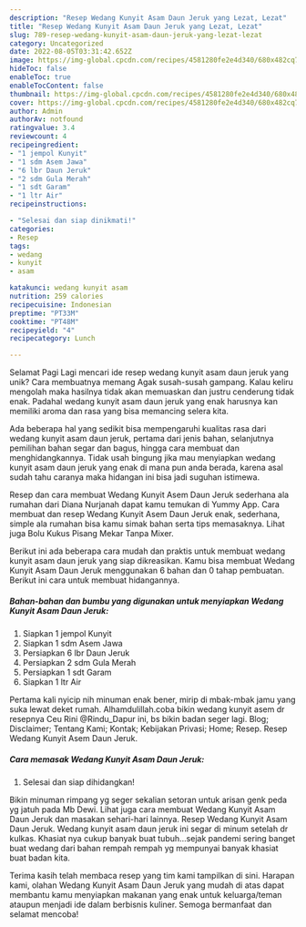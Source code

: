 ```yaml
---
description: "Resep Wedang Kunyit Asam Daun Jeruk yang Lezat, Lezat"
title: "Resep Wedang Kunyit Asam Daun Jeruk yang Lezat, Lezat"
slug: 789-resep-wedang-kunyit-asam-daun-jeruk-yang-lezat-lezat
category: Uncategorized
date: 2022-08-05T03:31:42.652Z
image: https://img-global.cpcdn.com/recipes/4581280fe2e4d340/680x482cq70/wedang-kunyit-asam-daun-jeruk-foto-resep-utama.jpg
hideToc: false
enableToc: true
enableTocContent: false
thumbnail: https://img-global.cpcdn.com/recipes/4581280fe2e4d340/680x482cq70/wedang-kunyit-asam-daun-jeruk-foto-resep-utama.jpg
cover: https://img-global.cpcdn.com/recipes/4581280fe2e4d340/680x482cq70/wedang-kunyit-asam-daun-jeruk-foto-resep-utama.jpg
author: Admin
authorAv: notfound
ratingvalue: 3.4
reviewcount: 4
recipeingredient:
- "1 jempol Kunyit"
- "1 sdm Asem Jawa"
- "6 lbr Daun Jeruk"
- "2 sdm Gula Merah"
- "1 sdt Garam"
- "1 ltr Air"
recipeinstructions:

- "Selesai dan siap dinikmati!"
categories:
- Resep
tags:
- wedang
- kunyit
- asam

katakunci: wedang kunyit asam 
nutrition: 259 calories
recipecuisine: Indonesian
preptime: "PT33M"
cooktime: "PT48M"
recipeyield: "4"
recipecategory: Lunch

---
```



Selamat Pagi Lagi mencari ide resep wedang kunyit asam daun jeruk yang unik? Cara membuatnya memang Agak susah-susah gampang. Kalau keliru mengolah maka hasilnya tidak akan memuaskan dan justru cenderung tidak enak. Padahal wedang kunyit asam daun jeruk yang enak harusnya kan memiliki aroma dan rasa yang bisa memancing selera kita.


Ada beberapa hal yang sedikit bisa mempengaruhi kualitas rasa dari wedang kunyit asam daun jeruk, pertama dari jenis bahan, selanjutnya pemilihan bahan segar dan bagus, hingga cara membuat dan menghidangkannya. Tidak usah bingung jika mau menyiapkan wedang kunyit asam daun jeruk yang enak di mana pun anda berada, karena asal sudah tahu caranya maka hidangan ini bisa jadi suguhan istimewa.

Resep dan cara membuat Wedang Kunyit Asem Daun Jeruk sederhana ala rumahan dari Diana Nurjanah dapat kamu temukan di Yummy App. Cara membuat dan resep Wedang Kunyit Asem Daun Jeruk enak, sederhana, simple ala rumahan bisa kamu simak bahan serta tips memasaknya. Lihat juga Bolu Kukus Pisang Mekar Tanpa Mixer.


Berikut ini ada beberapa cara mudah dan praktis untuk membuat wedang kunyit asam daun jeruk yang siap dikreasikan. Kamu bisa membuat Wedang Kunyit Asam Daun Jeruk menggunakan 6 bahan dan 0 tahap pembuatan. Berikut ini cara untuk membuat hidangannya.

<!--inarticleads1-->

##### Bahan-bahan dan bumbu yang digunakan untuk menyiapkan Wedang Kunyit Asam Daun Jeruk:

1. Siapkan 1 jempol Kunyit
1. Siapkan 1 sdm Asem Jawa
1. Persiapkan 6 lbr Daun Jeruk
1. Persiapkan 2 sdm Gula Merah
1. Persiapkan 1 sdt Garam
1. Siapkan 1 ltr Air


Pertama kali nyicip nih minuman enak bener, mirip di mbak-mbak jamu yang suka lewat deket rumah. Alhamdulillah.coba bikin wedang kunyit asem dr resepnya Ceu Rini @Rindu_Dapur ini, bs bikin badan seger lagi. Blog; Disclaimer; Tentang Kami; Kontak; Kebijakan Privasi; Home; Resep. Resep Wedang Kunyit Asem Daun Jeruk. 

<!--inarticleads2-->

##### Cara memasak Wedang Kunyit Asam Daun Jeruk:


1. Selesai dan siap dihidangkan!

Bikin minuman rimpang yg seger sekalian setoran untuk arisan genk peda yg jatuh pada Mb Dewi. Lihat juga cara membuat Wedang Kunyit Asam Daun Jeruk dan masakan sehari-hari lainnya. Resep Wedang Kunyit Asam Daun Jeruk. Wedang kunyit asam daun jeruk ini segar di minum setelah dr kulkas. Khasiat nya cukup banyak buat tubuh…sejak pandemi sering banget buat wedang dari bahan rempah rempah yg mempunyai banyak khasiat buat badan kita. 

Terima kasih telah membaca resep yang tim kami tampilkan di sini. Harapan kami, olahan Wedang Kunyit Asam Daun Jeruk yang mudah di atas dapat membantu kamu menyiapkan makanan yang enak untuk keluarga/teman ataupun menjadi ide dalam berbisnis kuliner. Semoga bermanfaat dan selamat mencoba!
